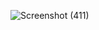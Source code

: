 ![Screenshot (411)](https://github.com/user-attachments/assets/1e9d8f32-ba8a-49f2-a3f8-b8b18c24f9d7)
